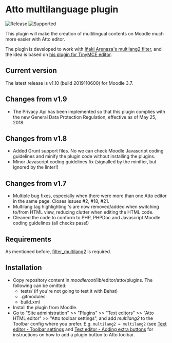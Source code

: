 Atto multilanguage plugin
=========================

![Release](https://img.shields.io/badge/release-v1.10-blue.svg) ![Supported](https://img.shields.io/badge/supported-3.7-green.svg)

This plugin will make the creation of multilingual contents on Moodle much more easier with Atto editor.

The plugin is developed to work with [Iñaki Arenaza's multilang2 filter](https://github.com/iarenaza/moodle-filter_multilang2), and the idea is based on [his plugin for TinyMCE editor](https://github.com/iarenaza/moodle-tinymce_moodlelang2).

## Current version

The latest release is v1.10 (build 2019110600) for Moodle 3.7.

## Changes from v1.9
 - The Privacy Api has been implemented so that this plugin complies with the new General Data Protection Regulation, effective as of May 25, 2018.

## Changes from v1.8
 - Added Grunt support files. No we can check Moodle Javascript coding guidelines and minify the plugin code without installing the plugins.
 - Minor Javascript coding guidelines fix (signalled by the minifier, but ignored by the linter!)
 
## Changes from v1.7
 - Multiple bug fixes, especially when there were more than one Atto editor in the same page. Closes issues #2, #18, #21.
 - Multilang tag highlighting <span>'s are now removed/added when switching to/from HTML view, reducing clutter when editing the HTML code.
 - Cleaned the code to conform to PHP, PHPDoc and Javascript Moodle coding guidelines (all checks pass!)

## Requirements
As mentioned before, [filter_multilang2](https://github.com/iarenaza/moodle-filter_multilang2) is required.

## Installation

 - Copy repository content in *moodleroot*/lib/editor/atto/plugins. The following can be omitted:
   - tests/ (if you're not going to test it with Behat)
   - .gitmodules
   - build.xml
 - Install the plugin from Moodle. 
 - Go to "Site administration" >> "Plugins" >> "Text editors" >> "Atto HTML editor" >> "Atto toolbar settings", and add *multilang2* to the Toolbar config where you prefer. E.g. `multilang2 = multilang2` (see [Text editor - Toolbar settings](https://docs.moodle.org/en/Text_editor#Toolbar_settings) and [Text editor - Adding extra buttons](https://docs.moodle.org/en/Text_editor#Adding_extra_buttons) for instructions on how to add a plugin button to Atto toolbar.

